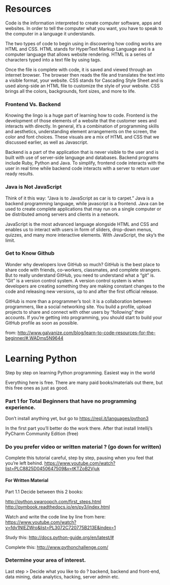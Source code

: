 # Resources

Code is the information interpreted to create computer software, apps and websites. In order to tell the computer what you want, you have to speak to the computer in a language it understands.

The two types of code to begin using in discovering how coding works are HTML and CSS. HTML stands for HyperText Markup Language and is a computer language that allows website rendering. HTML is a series of characters typed into a text file by using tags.

Once the file is complete with code, it is saved and viewed through an internet browser. The browser then reads the file and translates the text into a visible format, your website. CSS stands for Cascading Style Sheet and is used along-side an HTML file to customize the style of your website. CSS brings all the colors, backgrounds, font sizes, and more to life.

### Frontend Vs. Backend
Knowing the lingo is a huge part of learning how to code. Frontend is the development of those elements of a website that the customer sees and interacts with directly. In general, it’s a combination of programming skills and aesthetics, understanding element arrangements on the screen, the color and font choices. These visuals are a mix of HTML and CSS that we discussed earlier, as well as Javascript.

Backend is a part of the application that is never visible to the user and is built with use of server-side language and databases. Backend programs include Ruby, Python and Java. To simplify, frontend code interacts with the user in real time while backend code interacts with a server to return user ready results.

### Java is Not JavaScript
Think of it this way: “Java is to JavaScript as car is to carpet.” Java is a backend programming language, while javascript is a frontend. Java can be used to create complete applications that may run on a single computer or be distributed among servers and clients in a network.

JavaScript is the most advanced language alongside HTML and CSS and enables us to interact with users in form of sliders, drop-down menus, quizzes, and many more interactive elements. With JavaScript, the sky’s the limit.

### Get to Know Github
Wonder why developers love GitHub so much? GitHub is the best place to share code with friends, co-workers, classmates, and complete strangers. But to really understand GitHub, you need to understand what a “git” is. “Git” is a version control system. A version control system is when developers are creating something they are making constant changes to the code and releasing new versions, up to and after the first official release.

GitHub is more than a programmer’s tool: it is a collaboration between programmers, like a social networking site. You build a profile, upload projects to share and connect with other users by “following” their accounts. If you’re getting into programming, you should start to build your GitHub profile as soon as possible.

from: http://www.galvanize.com/blog/learn-to-code-resources-for-the-beginner/#.WADms5N9644

# Learning Python

Step by step on learning Python programming. Easiest way in the world

Everything here is free. There are many paid books/materials out there, but this free ones as just as good.


### Part 1 for Total Beginners that have no programming experience.

Don’t install anything yet, but go to
https://repl.it/languages/python3

In the first part you’ll better do the work there.
After that install Intellij’s PyCharm Community Edition (free)

### Do you prefer video or written material ? (go down for written)


 Complete this tutorial careful, step by step, pausing when you feel that you’re left behind.
https://www.youtube.com/watch?list=PLC8825D0450647509&v=tKTZoB2Vjuk


#### For Written Material

Part 1.1 Decide between this 2 books:

http://python.swaroopch.com/first_steps.html
http://pymbook.readthedocs.io/en/py3/index.html


Watch and write the code line by line from here:
https://www.youtube.com/watch?v=fdv1NlEZWro&list=PL3072C720775B213E&index=1

Study this: http://docs.python-guide.org/en/latest/#

Complete this: http://www.pythonchallenge.com/

### Determine your area of interest.

Last step > Decide what you like to do ? backend, backend and front-end, data mining, data analytics, hacking, server admin etc.


